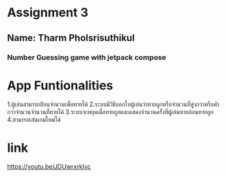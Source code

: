 # Assignment 3

## Name: Tharm Pholsrisuthikul

### Number Guessing game with jetpack compose
# App Funtionalities
1.ผู้เล่นสามารถป้อนจำนวนเพื่อทายได้
2.ระบบมีวิธีบอกใบผู้เล่นว่าทายถูกหรือจำนวนที่สูงกว่าหรือต่ำกว่าจำนวนจำนวนที่ทายได้
3.ระบบจะหยุดเมื่อทายถูกและแสดงจำนวนครั้งที่ผู้เล่นทายก่อนทายถูก
4.สามารถเล่นเกมใหม่ได้

# link
https://youtu.be/JDUwrxrkIvc